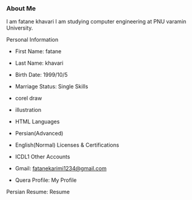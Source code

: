 

### About Me
I am fatane khavari I am studying computer engineering at PNU varamin University.

Personal Information
- First Name: fatane
- Last Name: khavari
- Birth Date: 1999/10/5
- Marriage Status: Single
Skills
- corel draw
- illustration
- HTML
Languages
- Persian(Advanced)
- English(Normal)
Licenses & Certifications
- ICDL1
Other Accounts
- Gmail: fatanekarimi1234@gmail.com

- Quera Profile: My Profile

Persian Resume: Resume
